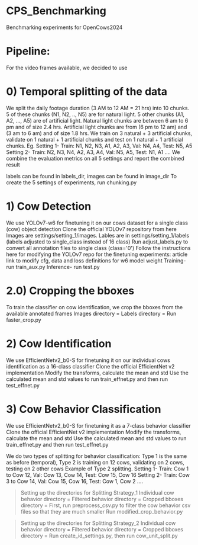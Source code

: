 # CPS_Benchmarking
Benchmarking experiments for OpenCows2024

# Pipeline:
For the video frames available, we decided to use 
# 0) Temporal splitting of the data
We split the daily footage duration (3 AM to 12 AM = 21 hrs) into 10 chunks. 5 of these chunks (N1, N2, .., N5) are for natural light. 5 other chunks (A1, A2, ..., A5) are of artificial light. Natural light chunks are between 6 am to 6 pm and of size 2.4 hrs. Artificial light chunks are from (6 pm to 12 am) and (3 am to 6 am) and of size 1.8 hrs.
We train on 3 natural + 3 artificial chunks, validate on 1 natural + 1 artificial chunks and test on 1 natural + 1 artificial chunks.
Eg. Setting 1- Train: N1, N2, N3, A1, A2, A3, Val: N4, A4, Test: N5, A5
Setting 2- Train: N2, N3, N4, A2, A3, A4, Val: N5, A5, Test: N1, A1
....
We combine the evaluation metrics on all 5 settings and report the combined result

labels can be found in labels_dir, images can be found in image_dir
To create the 5 settings of experiments, run chunking.py

# 1) Cow Detection
We use YOLOv7-w6 for finetuning it on our cows dataset for a single class (cow) object detection
Clone the official YOLOv7 repository from here
Images are settings/setting_1/images. Lables are in settings/setting_1/labels (labels adjusted to single_class instead of 16 class)
Run adjust_labels.py to convert all annotation files to single class (class='0')
Follow the instructions here for modifying the YOLOv7 repo for the finetuning experiments: article link to modify cfg, data and loss definitions for w6 model weight
Training- run train_aux.py
Inference- run test.py

# 2.0) Cropping the bboxes
To train the classifier on cow identification, we crop the bboxes from the available annotated frames
Images directory = 
Labels directory = 
Run faster_crop.py

# 2) Cow Identification
We use EfficientNetv2_b0-S for finetuning it on our individual cows identification as a 16-class classifier
Clone the official EfficientNet v2 implementation
Modify the transforms, calculate the mean and std
Use the calculated mean and std values to run train_effnet.py and then run test_effnet.py


# 3) Cow Behavior Classification
We use EfficientNetv2_b0-S for finetuning it as a 7-class behavior classifier
Clone the official EfficientNet v2 implementation
Modify the transforms, calculate the mean and std
Use the calculated mean and std values to run train_effnet.py and then run test_effnet.py

We do two types of splitting for behavior classification: 
Type 1 is the same as before (temporal), Type 2 is training on 12 cows, validating on 2 cows, testing on 2 other cows
Example of Type 2 splitting. Setting 1- Train: Cow 1 to Cow 12, Val: Cow 13, Cow 14, Test: Cow 15, Cow 16
Setting 2- Train: Cow 3 to Cow 14, Val: Cow 15, Cow 16, Test: Cow 1, Cow 2
....

> Setting up the directories for Splitting Strategy_1
Individual cow behavior directory =
Filtered behavior directory =
Cropped bboxes directory = 
First, run preprocess_csv.py to filter the cow behavior csv files so that they are much smaller
Run modified_crop_behavior.py

> Setting up the directories for Splitting Strategy_2
Individual cow behavior directory =
Filtered behavior directory =
Cropped bboxes directory =
Run create_id_settings.py, then run cow_unit_split.py 
